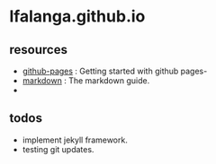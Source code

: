 # lfalanga.github.io

## resources
- [github-pages](https://pages.github.com/) : Getting started with github pages-
- [markdown](https://www.markdownguide.org/) : The markdown guide.
- 

## todos
- implement jekyll framework.
- testing git updates.
